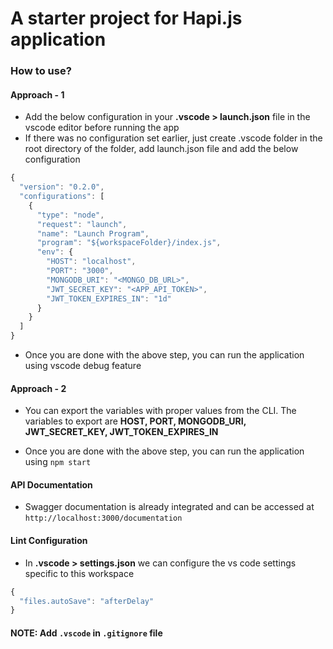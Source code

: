 # A starter project for Hapi.js application

### How to use?

#### Approach - 1

- Add the below configuration in your **.vscode > launch.json** file in the vscode editor before running the app
- If there was no configuration set earlier, just create .vscode folder in the root directory of the folder, add launch.json file and add the below configuration

```javascript
{
  "version": "0.2.0",
  "configurations": [
    {
      "type": "node",
      "request": "launch",
      "name": "Launch Program",
      "program": "${workspaceFolder}/index.js",
      "env": {
        "HOST": "localhost",
        "PORT": "3000",
        "MONGODB_URI": "<MONGO_DB_URL>",
        "JWT_SECRET_KEY": "<APP_API_TOKEN>",
        "JWT_TOKEN_EXPIRES_IN": "1d"
      }
    }
  ]
}

```

- Once you are done with the above step, you can run the application using vscode debug feature

#### Approach - 2

- You can export the variables with proper values from the CLI. The variables to export are **HOST, PORT, MONGODB_URI, JWT_SECRET_KEY, JWT_TOKEN_EXPIRES_IN**

- Once you are done with the above step, you can run the application using `npm start`

#### API Documentation

- Swagger documentation is already integrated and can be accessed at `http://localhost:3000/documentation`

#### Lint Configuration

- In **.vscode > settings.json** we can configure the vs code settings specific to this workspace

```javascript
{
  "files.autoSave": "afterDelay"
}
```

#### NOTE: Add `.vscode` in `.gitignore` file
